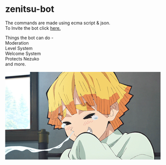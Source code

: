 # zenitsu-bot
The commands are made using ecma script & json.
<br>
To Invite the bot click [here.](https://discord.com/oauth2/authorize?client_id=766218598913146901&scope=bot&permissions=8)
<br>

Things the bot can do -
<br>
Moderation 
<br>
Level System
<br>
Welcome System 
<br>
Protects Nezuko
<br>
and more.
<br>
<br>
<img src="images/zen.gif" width="500">
